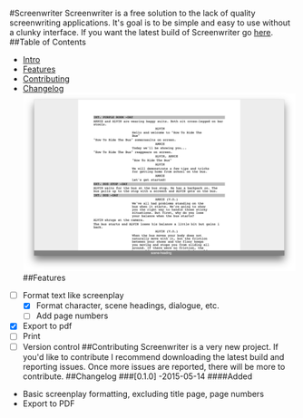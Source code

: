 #Screenwriter
Screenwriter is a free solution to the lack of quality screenwriting applications. It's goal is to be simple and easy to use without a clunky interface. If you want the latest build of Screenwriter go [here](http://blockaj.github.io/screenwriter).
##Table of Contents 
*   [Intro](#screenwriter)
*   [Features](#features)
*   [Contributing](#contributing)
*   [Changelog](#changelog)
![Screenshot](screenshot.png)
##Features
-[ ] Format text like screenplay
    -[x] Format character, scene headings, dialogue, etc. 
    -[ ] Add page numbers
-[x] Export to pdf 
-[ ] Print
-[ ] Version control
##Contributing
Screenwriter is a very new project. If you'd like to contribute I recommend downloading the latest build and reporting issues. Once more issues are reported, there will be more to contribute. 
##Changelog
###[0.1.0] -2015-05-14
####Added
- Basic screenplay formatting, excluding title page, page numbers
- Export to PDF 

